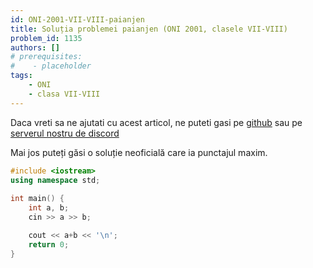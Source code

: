 ```yaml
---
id: ONI-2001-VII-VIII-paianjen
title: Soluția problemei paianjen (ONI 2001, clasele VII-VIII)
problem_id: 1135
authors: []
# prerequisites:
#    - placeholder
tags:
    - ONI
    - clasa VII-VIII
---
```


Daca vreti sa ne ajutati cu acest articol, ne puteti gasi pe [github](https://github.com/roalgo-discord/arhiva-educationala) sau pe [serverul nostru de discord](https://discord.gg/vdDRSmg3fC)

Mai jos puteți găsi o soluție neoficială care ia punctajul maxim.

```cpp
#include <iostream>
using namespace std;
 
int main() {
    int a, b;
    cin >> a >> b;

    cout << a+b << '\n';
    return 0;
}
```
